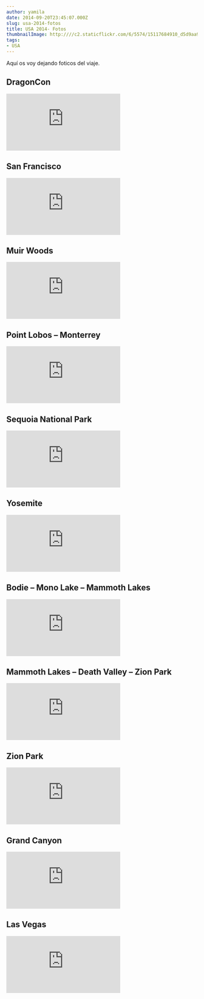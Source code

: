 ```yaml
---
author: yamila
date: 2014-09-20T23:45:07.000Z
slug: usa-2014-fotos
title: USA 2014- Fotos
thumbnailImage: http:////c2.staticflickr.com/6/5574/15117684910_d5d9aa9e43_n.jpg
tags:
- USA
---
```



Aquí os voy dejando foticos del viaje.

## DragonCon

<div class='embed-container'><iframe src='https://www.flickr.com/photos/125687915@N08/sets/72157647828182462/player' frameborder='0' allowfullscreen webkitallowfullscreen mozallowfullscreen oallowfullscreen msallowfullscreen></iframe></div>

## San Francisco

<div class='embed-container'><iframe src='https://www.flickr.com/photos/125687915@N08/sets/72157647428007890/player' frameborder='0' allowfullscreen webkitallowfullscreen mozallowfullscreen oallowfullscreen msallowfullscreen></iframe></div>

## Muir Woods

<div class='embed-container'><iframe src='https://www.flickr.com/photos/125687915@N08/sets/72157647784542096/player' frameborder='0' allowfullscreen webkitallowfullscreen mozallowfullscreen oallowfullscreen msallowfullscreen></iframe></div>

## Point Lobos – Monterrey

<div class='embed-container'><iframe src='https://www.flickr.com/photos/125687915@N08/sets/72157647829263541/player' frameborder='0' allowfullscreen webkitallowfullscreen mozallowfullscreen oallowfullscreen msallowfullscreen></iframe></div>

## Sequoia National Park

<div class='embed-container'><iframe src='https://www.flickr.com/photos/125687915@N08/sets/72157647426610187/player' frameborder='0' allowfullscreen webkitallowfullscreen mozallowfullscreen oallowfullscreen msallowfullscreen></iframe></div>

## Yosemite

<div class='embed-container'><iframe src='https://www.flickr.com/photos/125687915@N08/sets/72157647429087959/player' frameborder='0' allowfullscreen webkitallowfullscreen mozallowfullscreen oallowfullscreen msallowfullscreen></iframe></div>

## Bodie – Mono Lake – Mammoth Lakes

<div class='embed-container'><iframe src='https://www.flickr.com/photos/125687915@N08/sets/72157647850812625/player' frameborder='0' allowfullscreen webkitallowfullscreen mozallowfullscreen oallowfullscreen msallowfullscreen></iframe></div>

## Mammoth Lakes – Death Valley – Zion Park

<div class='embed-container'><iframe src='https://www.flickr.com/photos/125687915@N08/sets/72157647832508361/player' frameborder='0' allowfullscreen webkitallowfullscreen mozallowfullscreen oallowfullscreen msallowfullscreen></iframe></div>

## Zion Park

<div class='embed-container'><iframe src='https://www.flickr.com/photos/125687915@N08/sets/72157647788494386/player' frameborder='0' allowfullscreen webkitallowfullscreen mozallowfullscreen oallowfullscreen msallowfullscreen></iframe></div>

## Grand Canyon

<div class='embed-container'><iframe src='https://www.flickr.com/photos/125687915@N08/sets/72157647836239532/player' frameborder='0' allowfullscreen webkitallowfullscreen mozallowfullscreen oallowfullscreen msallowfullscreen></iframe></div>

## Las Vegas

<div class='embed-container'><iframe src='https://www.flickr.com/photos/125687915@N08/sets/72157647429663107/player' frameborder='0' allowfullscreen webkitallowfullscreen mozallowfullscreen oallowfullscreen msallowfullscreen></iframe></div>